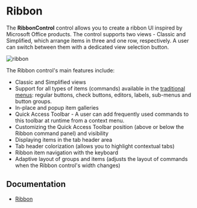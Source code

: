 # Ribbon

The **RibbonControl** control allows you to create a ribbon UI inspired by Microsoft Office products. The control supports two views - Classic and Simplified, which arrange items in three and one row, respectively. A user can switch between them with a dedicated view selection button.

![ribbon](images/ribbon.png)

The Ribbon control's main features include:

- Classic and Simplified views
- Support for all types of items (commands) available in the [traditional menus](toolbars.md): regular buttons, check buttons, editors, labels, sub-menus and button groups.
- In-place and popup item galleries
- Quick Access Toolbar - A user can add frequently used commands to this toolbar at runtime from a context menu.
- Customizing the Quick Access Toolbar position (above or below the Ribbon command panel) and visibility
- Displaying items in the tab header area
- Tab header colorization (allows you to highlight contextual tabs)
- Ribbon item navigation with the keyboard
- Adaptive layout of groups and items (adjusts the layout of commands when the Ribbon control's width changes)

## Documentation

- [Ribbon](https://eremexcontrols.net/controls/ribbon/)